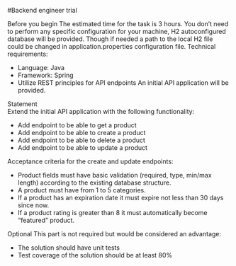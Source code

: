 #Backend engineer trial  

Before you begin
The estimated time for the task is 3 hours. You don’t need to perform any specific configuration
for your machine, H2 autoconfigured database will be provided. Though if needed a path to the
local H2 file could be changed in application.properties configuration file.
Technical requirements:
- Language: Java
- Framework: Spring
- Utilize REST principles for API endpoints
An initial API application will be provided.  

Statement  
Extend the initial API application with the following functionality:
- Add endpoint to be able to get a product
- Add endpoint to be able to create a product
- Add endpoint to be able to delete a product
- Add endpoint to be able to update a product  

Acceptance criteria for the create and update endpoints:  
- Product fields must have basic validation (required, type, min/max length) according to
the existing database structure.
- A product must have from 1 to 5 categories.
- If a product has an expiration date it must expire not less than 30 days since now.
- If a product rating is greater than 8 it must automatically become “featured” product.  

Optional
This part is not required but would be considered an advantage:
- The solution should have unit tests
- Test coverage of the solution should be at least 80%
